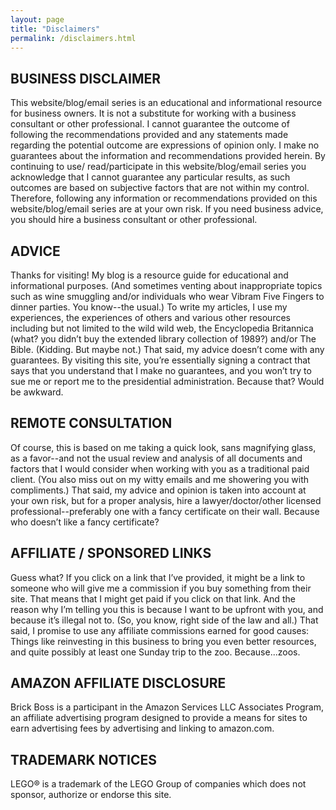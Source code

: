 ```yaml
---
layout: page
title: "Disclaimers"
permalink: /disclaimers.html
---
```

<h2>BUSINESS DISCLAIMER</h2>
<p>
This website/blog/email series is an educational and informational resource for business owners. It is not a substitute for working with a business consultant or other professional. I cannot guarantee the outcome of following the recommendations provided and any statements made regarding the potential outcome are expressions of opinion only. I make no guarantees about the information and
recommendations provided herein. By continuing to use/ read/participate in this website/blog/email series you acknowledge that I cannot guarantee any particular results, as such outcomes are based on subjective factors that are not within my control. Therefore, following any information or recommendations provided on this website/blog/email series are at your own risk. If you need business advice, you should hire a business consultant or other professional.
</p>

<h2>ADVICE</h2>
<p>
Thanks for visiting! My blog is a resource guide for educational and informational purposes. (And sometimes venting about inappropriate topics such as wine smuggling and/or individuals who wear Vibram Five Fingers to dinner parties. You know--the usual.) To write my articles, I use my experiences, the experiences of others and various other resources including but not limited to the wild wild web, the Encyclopedia Britannica (what? you didn’t buy the extended library collection of 1989?) and/or The Bible. (Kidding. But maybe not.) That said, my advice doesn’t come with any guarantees. By visiting this site, you’re essentially signing a contract that says that you understand that I make no guarantees, and you won’t try to sue me or report me to the presidential administration. Because that? Would be awkward.
</p>

<h2>REMOTE CONSULTATION</h2>
<p>
Of course, this is based on me taking a quick look, sans magnifying glass, as a favor--and not the usual review and analysis of all documents and factors that I would consider when working with you as a traditional paid client. (You also miss out on my witty emails and me showering you with compliments.) That said, my advice and opinion is taken into account at your own risk, but for a proper analysis, hire a lawyer/doctor/other licensed professional--preferably one with a fancy certificate on their wall. Because who doesn’t like a fancy certificate?
</p>

<h2>AFFILIATE / SPONSORED LINKS</h2>
<p>
Guess what? If you click on a link that I’ve provided, it might be a link to someone who will give me a commission if you buy something from their site. That means that I might get paid if you click on that link. And the reason why I’m telling you this is because I want to be upfront with you, and because it’s illegal not to. (So, you know, right side of the law and all.) That said, I promise to use any affiliate commissions earned for good causes: Things like reinvesting in this business to bring you even better resources, and quite possibly at least one Sunday trip to the zoo. Because...zoos.
</p>

<h2>AMAZON AFFILIATE DISCLOSURE</h2>
<p>
Brick Boss is a participant in the Amazon Services LLC Associates Program, an affiliate advertising program designed to provide a means for sites to earn advertising fees by advertising and linking to amazon.com.
</p>

<h2>TRADEMARK NOTICES</h2>
<p>
LEGO® is a trademark of the LEGO Group of companies which does not sponsor, authorize or endorse this site.
</p>
